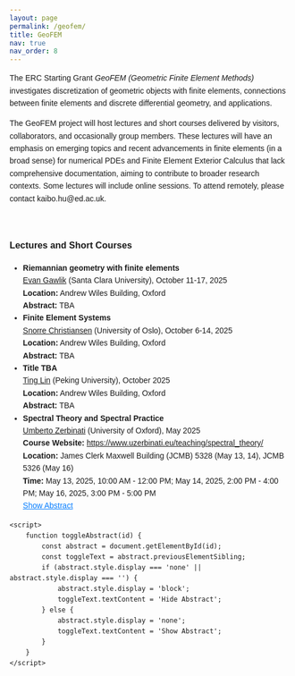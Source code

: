 ```yaml
---
layout: page
permalink: /geofem/
title: GeoFEM
nav: true
nav_order: 8
---
```


 
<html lang="en">
<head>
    <meta charset="UTF-8">
    <meta name="viewport" content="width=device-width, initial-scale=1.0">
    <title>GeoFEM Homepage</title>
    <style>
        body {
            font-family: Arial, sans-serif;
            line-height: 1.6;
            margin: 20px;
        }
        .abstract {
            display: none;
            margin-top: 10px;
            padding: 10px;
            background-color: #f9f9f9;
            border-left: 3px solid #007bff;
        }
        .toggle-abstract {
            color: #007bff;
            cursor: pointer;
            text-decoration: underline;
        }
        .toggle-abstract:hover {
            color: #0056b3;
        }
    </style>
</head>
<body>
    <p>
        The ERC Starting Grant <i>GeoFEM (Geometric Finite Element Methods)</i> investigates discretization of geometric objects with finite elements, connections between finite elements and discrete differential geometry, and applications.
    </p>
    <p>
     The GeoFEM project will host lectures and short courses delivered by visitors, collaborators, and occasionally group members. These lectures will have an emphasis on emerging topics and recent advancements in finite elements (in a broad sense) for numerical PDEs and Finite Element Exterior Calculus that lack comprehensive documentation, aiming to contribute to broader research contexts. Some lectures will include online sessions. To attend remotely, please contact kaibo.hu@ed.ac.uk.
    </p>
    <br>
    <h3>Lectures and Short Courses</h3>
    <ul>
        <li>
            <strong>Riemannian geometry with finite elements</strong><br>
            <a href="https://webpages.scu.edu/ftp/egawlik/index.html">Evan Gawlik</a> (Santa Clara University), October 11-17, 2025<br>
            <strong>Location:</strong> Andrew Wiles Building, Oxford<br>
            <strong>Abstract:</strong> TBA<br>
        </li>
        <li>
            <strong>Finite Element Systems</strong><br>
            <a href="https://www.mn.uio.no/math/english/people/aca/snorrec/">Snorre Christiansen</a> (University of Oslo), October 6-14, 2025<br>
            <strong>Location:</strong> Andrew Wiles Building, Oxford<br>
            <strong>Abstract:</strong> TBA<br>
        </li>
        <li>
            <strong>Title TBA</strong><br>
            <a href="https://alisomia.github.io">Ting Lin</a> (Peking University), October 2025<br>
            <strong>Location:</strong> Andrew Wiles Building, Oxford<br>
            <strong>Abstract:</strong> TBA<br>
        </li>
        <li>
            <strong>Spectral Theory and Spectral Practice</strong><br>
            <a href="https://www.uzerbinati.eu">Umberto Zerbinati</a> (University of Oxford), May 2025<br>
            <strong>Course Website:</strong> <a href="https://www.uzerbinati.eu/teaching/spectral_theory/">https://www.uzerbinati.eu/teaching/spectral_theory/</a><br>
            <strong>Location:</strong> James Clerk Maxwell Building (JCMB) 5328 (May 13, 14), JCMB 5326 (May 16)<br>
            <strong>Time:</strong> May 13, 2025, 10:00 AM - 12:00 PM; May 14, 2025, 2:00 PM - 4:00 PM; May 16, 2025, 3:00 PM - 5:00 PM<br>
            <span class="toggle-abstract" onclick="toggleAbstract('abstract1')">Show Abstract</span>
            <div id="abstract1" class="abstract">
                This short course explores finite element discretisations of eigenvalue problems involving non-normal operators, with a focus on the advection-diffusion equation as a guiding example. We begin by revisiting fundamental spectral notions—self-adjointness, normality, spectra, and pseudospectra—with particular emphasis on how an operator spectrum informs us about the physical behaviour of the time-dependent PDEs. The core of the course is devoted to the classical analysis of finite element approximations: we present in detail the Bramble-Osborn results for non-self-adjoint eigenvalue problems, including full proofs, and discuss their implications for convergence and approximation quality. For comparison, we also review the celebrated Babuška-Osborn theory in the self-adjoint case. If time permits, we will conclude with a discussion on iterative solvers and preconditioning strategies tailored to non-normal eigenvalue problems. The course requires basic background in functional analysis and finite element methods.
            </div>
        </li>
    </ul>

    <script>
        function toggleAbstract(id) {
            const abstract = document.getElementById(id);
            const toggleText = abstract.previousElementSibling;
            if (abstract.style.display === 'none' || abstract.style.display === '') {
                abstract.style.display = 'block';
                toggleText.textContent = 'Hide Abstract';
            } else {
                abstract.style.display = 'none';
                toggleText.textContent = 'Show Abstract';
            }
        }
    </script>
</body>
</html>
